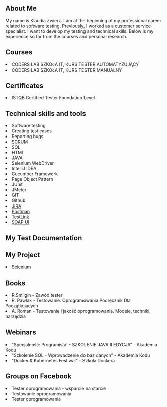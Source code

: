 <h2> About Me </h2>
My name is Klaudia Zwierz. I am at the beginning of my professional career related to software testing. Previously, I worked as a customer service specialist. I want to develop my testing and technical skills. Below is my experience so far from the courses and personal research.
<h2> Courses </h2> 
<li> CODERS LAB SZKOŁA IT, KURS TESTER AUTOMATYZUJĄCY </li>
<li> CODERS LAB SZKOŁA IT, KURS TESTER MANUALNY </li> 
<h2> Certificates </h2> 
<li> ISTQB Certified Tester Foundation Level </li> 
<h2> Technical skills and tools </h2> 
<li> Software testing </li>
<li> Creating test cases </li>
<li> Reporting bugs </li>
<li> SCRUM </li>
<li> SQL </li>
<li> HTML </li> 
<li> JAVA </li> 
<li> Selenium WebDriver </li>
<li> IntelliJ IDEA </li> 
<li> Cucumber Framework </li>
<li> Page Object Pattern </li>
<li> JUnit </li>
<li> JMeter </li>
<li> GIT </li> 
<li> Github </li> 
<li> <a href="http://atlassian.com/software/jira0"> JIRA </a> </li>
<li> <a href="https://www.postman.com/"> Postman </a> </li>
<li> <a href="https://testlink.org/"> TestLink </a> </li>
<li> <a href="https://www.soapui.org/"> SOAP UI </a> </li> 
<h2> My Test Documentation </h2>
<h2> My Project </h2>
<li> <a href="https://github.com/KlaudiaZwierz/Selenium-Exercises"> Selenium </a> </li>
<h2> Books </h2> 
<li> R.Smilgin - Zawód tester </li> 
<li> R. Pawlak - Testowanie. Oprogramowania Podręcznik Dla Początkujacych </li>
<li> A. Roman - Testowanie i jakość oprogramowania. Modele, techniki, narzędzia </li> 
<h2> Webinars </h2>
<li> "Specjalność: Programista! - SZKOLENIE JAVA II EDYCJA" - Akademia Kodu </li>
<li> "Szkolenie SQL - Wprowadzenie do baz danych" - Akademia Kodu </li>
<li> "Docker & Kubernetes Festiwal" - Szkoła Dockera </li>
<h2> Groups on Facebook </h2> 
<li> Tester oprogramowania - wsparcie na starcie </li>
<li> Testowanie oprogramowania </li>
<li> Tester oprogramowania </li> 


